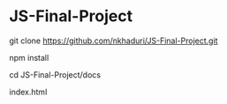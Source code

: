 # JS-Final-Project

git clone https://github.com/nkhaduri/JS-Final-Project.git

npm install

cd JS-Final-Project/docs

index.html

